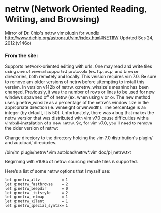 netrw (Network Oriented Reading, Writing, and Browsing)
=====
Mirror of Dr. Chip's netrw vim plugin for vundle
http://www.drchip.org/astronaut/vim/index.html#NETRW
Updated Sep 24, 2012 (v146o)

### From the site: ###
Supports network-oriented editing with urls. One may read and write files using one of several supported protocols 
(ex: ftp, scp) and browse directories, both remotely and locally. This version requires vim 7.0. 
Be sure to remove any older versions of netrw before attempting to install this version. In version v142b of netrw, 
g:netrw_winsize's meaning has been changed. Previously, it was the number of rows or lines to be used for new windows 
spawned off of netrw (ex. when using v or o). The new method uses g:netrw_winsize as a percentage of the netrw's 
window size in the appropriate direction (ie. winheight or winwidth). The percentage is an integer (by default, it is 50). 
Unfortunately, there was a bug that makes the netrw version that was distributed with vim v7.0 cause difficulties with a 
vimball-installation of a new netrw. So, for vim v7.0, you'll need to remove the older version of netrw:

Change directory to the directory holding the vim 7.0 distribution's plugin/ and autoload/ directories.

/bin/rm plugin/netrw*.vim autoload/netrw*.vim doc/pi_netrw.txt

Beginning with v108b of netrw: sourcing remote files is supported.

Here's a list of some netrw options that I myself use:
```vim
let g:netrw_altv          = 1
let g:netrw_fastbrowse    = 2
let g:netrw_keepdir       = 0
let g:netrw_liststyle     = 2
let g:netrw_retmap        = 1
let g:netrw_silent        = 1
let g:netrw_special_syntax= 1
```
